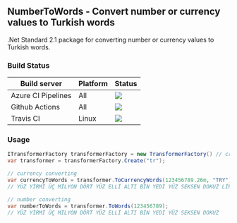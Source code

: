 ## NumberToWords - Convert number or currency values to Turkish words

.Net Standard 2.1 package for converting number or currency values to Turkish words.

### Build Status
| Build server    | Platform       | Status      |
|-----------------|----------------|-------------|
| Azure CI Pipelines  | All            |![](https://dev.azure.com/fsefacan/NumberToWords/_apis/build/status/sefacan.NumberToWords?branchName=master) |
| Github Actions  | All            |![](https://github.com/sefacan/NumberToWords/workflows/.NET%20Core%20CI/badge.svg) |
| Travis CI       | Linux  |![](https://travis-ci.org/sefacan/NumberToWords.svg?branch=master) |


### Usage

``` csharp
ITransformerFactory transformerFactory = new TransformerFactory() // create transformer factory
var transformer = transformerFactory.Create("tr");

// currency converting
var currencyToWords = transformer.ToCurrencyWords(123456789.26m, "TRY");
// YÜZ YİRMİ ÜÇ MİLYON DÖRT YÜZ ELLİ ALTI BİN YEDİ YÜZ SEKSEN DOKUZ LİRA YİRMİ ALTI KURUŞ

// number converting
var numberToWords = transformer.ToWords(123456789);
// YÜZ YİRMİ ÜÇ MİLYON DÖRT YÜZ ELLİ ALTI BİN YEDİ YÜZ SEKSEN DOKUZ
```

